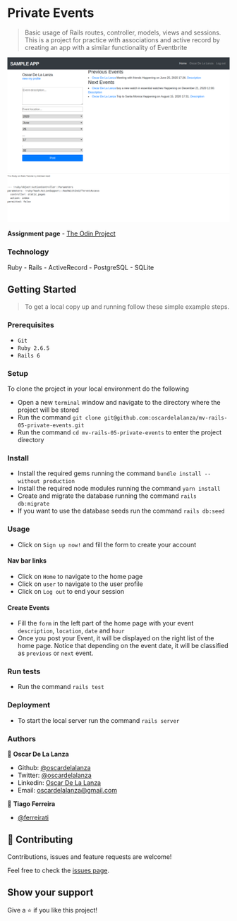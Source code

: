 # Private Events

> Basic usage of Rails routes, controller, models, views and sessions.
> This is a project for practice with associations and active record by creating an app with a similar functionality of 
> Eventbrite

![screenshot](./screenshots/private-events.png)

**Assignment page** - [The Odin Project](https://www.theodinproject.com/courses/ruby-on-rails/lessons/associations)

### Technology

Ruby - Rails - ActiveRecord - PostgreSQL - SQLite 

## Getting Started

> To get a local copy up and running follow these simple example steps.

### Prerequisites

- `Git`
- `Ruby 2.6.5`
- `Rails 6`

### Setup

To clone the project in your local environment do the following

- Open a new `terminal` window and navigate to the directory where the project will be stored
- Run the command `git clone git@github.com:oscardelalanza/mv-rails-05-private-events.git`
- Run the command `cd mv-rails-05-private-events` to enter the project directory

### Install

- Install the required gems running the command `bundle install --without production`
- Install the required node modules running the command `yarn install`
- Create and migrate the database running the command `rails db:migrate`
- If you want to use the database seeds run the command `rails db:seed`

### Usage

- Click on `Sign up now!` and fill the form to create your account

#### Nav bar links

- Click on `Home` to navigate to the home page
- Click on `user` to navigate to the user profile
- Click on `Log out` to end your session

#### Create Events

- Fill the `form` in the left part of the home page with your event `description`, `location`, `date` and `hour`
- Once you post your Event, it will be displayed on the right list of the home page. Notice that depending on the event date,
it will be classified as `previous` or `next` event.

### Run tests

- Run the command `rails test`

### Deployment

- To start the local server run the command `rails server`

### Authors

👤 **Oscar De La Lanza**

- Github: [@oscardelalanza](https://github.com/oscardelalanza)
- Twitter: [@oscardelalanza](https://twitter.com/oscardelalanza)
- Linkedin: [Oscar De La Lanza](https://www.linkedin.com/in/oscardelalanza/)
- Email: oscardelalanza@gmail.com

👤 **Tiago Ferreira** 
- [@ferreirati](https://github.com/ferreirati)

## 🤝 Contributing

Contributions, issues and feature requests are welcome!

Feel free to check the [issues page](issues/).

## Show your support

Give a ⭐️ if you like this project!